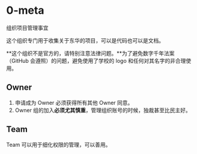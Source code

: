 # 0-meta
组织项目管理事宜

这个组织专门用于收集关于东华的项目，可以是代码也可以是文档。

**这个组织不是官方的，请特别注意法律问题。**为了避免数字千年法案（GitHub 会遵照）的问题，避免使用了学校的 logo 和任何对其名字的非合理使用。

## Owner

1. 申请成为 Owner 必须获得所有其他 Owner 同意。
2. Owner 组的加入**必须尤其慎重**，管理组织账号的时候，独裁甚至比民主好。

## Team

Team 可以用于细化权限的管理，可以善用。
